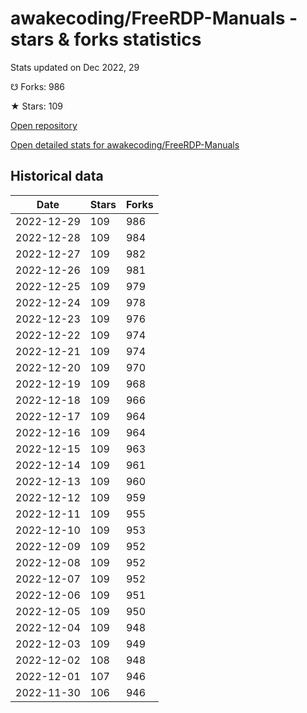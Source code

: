 # awakecoding/FreeRDP-Manuals - stars & forks statistics

Stats updated on Dec 2022, 29

☋ Forks: 986

★ Stars: 109

[Open repository](https://github.com/awakecoding/FreeRDP-Manuals)

[Open detailed stats for awakecoding/FreeRDP-Manuals](https://reviewgithub.com/rep/awakecoding/FreeRDP-Manuals)

## Historical data
| Date | Stars | Forks |
|------|-------|-------|
| 2022-12-29 | 109 | 986 | 
| 2022-12-28 | 109 | 984 | 
| 2022-12-27 | 109 | 982 | 
| 2022-12-26 | 109 | 981 | 
| 2022-12-25 | 109 | 979 | 
| 2022-12-24 | 109 | 978 | 
| 2022-12-23 | 109 | 976 | 
| 2022-12-22 | 109 | 974 | 
| 2022-12-21 | 109 | 974 | 
| 2022-12-20 | 109 | 970 | 
| 2022-12-19 | 109 | 968 | 
| 2022-12-18 | 109 | 966 | 
| 2022-12-17 | 109 | 964 | 
| 2022-12-16 | 109 | 964 | 
| 2022-12-15 | 109 | 963 | 
| 2022-12-14 | 109 | 961 | 
| 2022-12-13 | 109 | 960 | 
| 2022-12-12 | 109 | 959 | 
| 2022-12-11 | 109 | 955 | 
| 2022-12-10 | 109 | 953 | 
| 2022-12-09 | 109 | 952 | 
| 2022-12-08 | 109 | 952 | 
| 2022-12-07 | 109 | 952 | 
| 2022-12-06 | 109 | 951 | 
| 2022-12-05 | 109 | 950 | 
| 2022-12-04 | 109 | 948 | 
| 2022-12-03 | 109 | 949 | 
| 2022-12-02 | 108 | 948 | 
| 2022-12-01 | 107 | 946 | 
| 2022-11-30 | 106 | 946 | 

